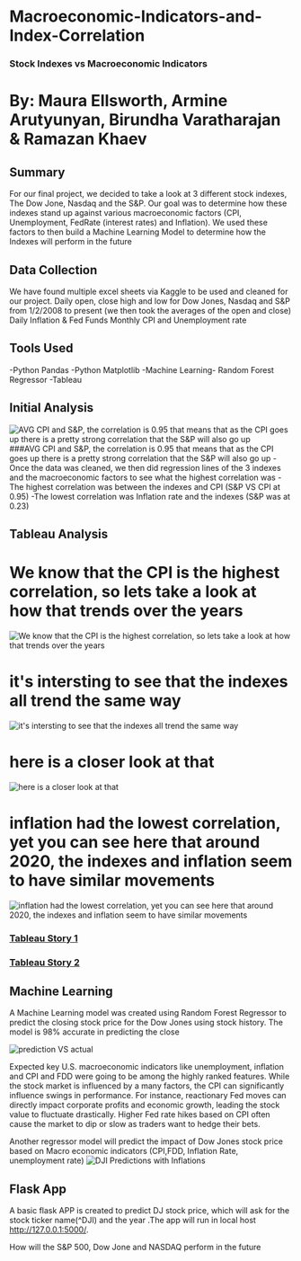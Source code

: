 # Macroeconomic-Indicators-and-Index-Correlation

### Stock Indexes vs Macroeconomic Indicators 
# By: Maura Ellsworth, Armine Arutyunyan, Birundha Varatharajan & Ramazan Khaev 

## Summary
For our final project, we decided to take a look at 3 different stock indexes, The Dow Jone, Nasdaq and the S&P. Our goal was to determine how these indexes stand up against various macroeconomic factors (CPI, Unemployment, FedRate (interest rates) and Inflation). We used these factors to then build a Machine Learning Model to determine how the Indexes will perform in the future



## Data Collection

We have found multiple excel sheets via Kaggle to be used and cleaned for our project. 
Daily open, close high and low for Dow Jones, Nasdaq and S&P from 1/2/2008 to present  (we then took the averages of the open and close) 
Daily Inflation  & Fed Funds 
Monthly CPI and Unemployment rate 


## Tools Used

-Python Pandas
-Python Matplotlib
-Machine Learning- Random Forest Regressor
-Tableau 

## Initial Analysis

![AVG CPI and S&P, the correlation is 0.95 that means that as the CPI goes up there is a pretty strong correlation that the S&P will also go up](figures/AverageS&PvsCPI.png)
###AVG CPI and S&P, the correlation is 0.95 that means that as the CPI goes up there is a pretty strong correlation that the S&P will also go up
-Once the data was cleaned, we then did regression lines of the 3 indexes and the macroeconomic factors to see what the highest correlation was 
-The highest correlation was between the indexes and CPI (S&P  VS CPI at 0.95) 
-The lowest correlation was Inflation rate and the indexes (S&P was at 0.23) 



## Tableau Analysis 

# We know that the CPI is the highest correlation, so lets take a look at how that trends over the years
![We know that the CPI is the highest correlation, so lets take a look at how that trends over the years](figures/image-1.png)

# it's intersting to see that the indexes all trend the same way
![it's intersting to see that the indexes all trend the same way](figures/image-2.png)

# here is a closer look at that 

![here is a closer look at that ](figures/image-4.png)

# inflation had the lowest correlation, yet you can see here that around 2020, the indexes and inflation seem to have similar movements

![inflation had the lowest correlation, yet you can see here that around 2020, the indexes and inflation seem to have similar movements](figures/image-5.png)
### [Tableau Story 1](https://public.tableau.com/app/profile/maura.ellsworth/viz/finalllproject/Story1?publish=yesory1?publish=yes)
### [Tableau Story 2](https://public.tableau.com/app/profile/maura.ellsworth/viz/macroandindexes/Story1?publish=yes)


## Machine Learning

A Machine Learning model was created using Random Forest Regressor to predict the closing stock price for the Dow Jones using stock history. 
The model is 98% accurate in predicting the close  


![prediction VS actual](figures/image-6.png)

Expected key U.S. macroeconomic indicators like unemployment, inflation and CPI and FDD were going to be among the highly ranked features.
While the stock market is influenced by a many factors, the CPI can significantly influence swings in performance. For instance, reactionary Fed moves can directly impact corporate profits and economic growth, leading the stock value to fluctuate drastically. Higher Fed rate hikes based on CPI often cause the market to dip or slow as traders want to hedge their bets.

Another regressor model will predict the impact of Dow Jones stock price based on Macro economic indicators (CPI,FDD, Inflation Rate, unemployment rate)
![DJI Predictions with Inflations](figures/image-7.png)

## Flask App
A basic flask APP is created to predict DJ stock price, which will ask for the stock ticker name(^DJI) and the year .The  app will run in local host http://127.0.0.1:5000/.

How will the S&P 500, Dow Jone and NASDAQ perform in the future


